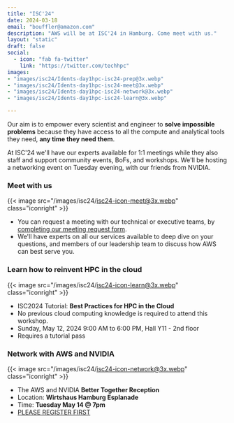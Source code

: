 ```yaml
---
title: "ISC'24"
date: 2024-03-18
email: "bouffler@amazon.com"
description: "AWS will be at ISC'24 in Hamburg. Come meet with us."
layout: "static"
draft: false
social:
  - icon: "fab fa-twitter"
    link: "https://twitter.com/techhpc"
images:
- "images/isc24/Idents-day1hpc-isc24-prep@3x.webp"
- "images/isc24/Idents-day1hpc-isc24-meet@3x.webp"
- "images/isc24/Idents-day1hpc-isc24-network@3x.webp"
- "images/isc24/Idents-day1hpc-isc24-learn@3x.webp"

---
```


<style>
.iconright {
  float:right !important;
  width:120px;
  padding: 0px;
  }
</style>

Our aim is to empower every scientist and engineer to **solve impossible problems** because they have access to all the compute and analytical tools they need, **any time they need them**.

At ISC'24 we'll have our experts available for 1:1 meetings while they also staff and support community events, BoFs, and workshops. We'll be hosting a networking event on Tuesday evening, with our friends from NVIDIA.


### Meet with us

{{< image src="/images/isc24/isc24-icon-meet@3x.webp" class="iconright" >}}
* You can request a meeting with our technical or executive teams, by [completing our meeting request form](https://hpc.news/blog).
* We'll have experts on all our services available to deep dive on your questions, and members of our leadership team to discuss how AWS can best serve you.

### Learn how to reinvent HPC in the cloud

{{< image src="/images/isc24/isc24-icon-learn@3x.webp" class="iconright" >}}
* ISC2024 Tutorial: **Best Practices for HPC in the Cloud**
* No previous cloud computing knowledge is required to attend this workshop.
* Sunday, May 12, 2024 9:00 AM to 6:00 PM, Hall Y11 - 2nd floor
* Requires a tutorial pass

### Network with AWS and NVIDIA

{{< image src="/images/isc24/isc24-icon-network@3x.webp" class="iconright" >}}
* The AWS and NVIDIA **Better Together Reception**
* Location: **Wirtshaus Hamburg Esplanade**
* Time: **Tuesday May 14 @ 7pm**
* [PLEASE REGISTER FIRST](https://events.nvidia.com/AWS-NVIDIA-ISC23)
